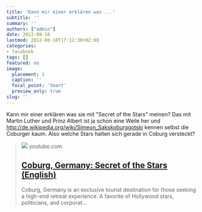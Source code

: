 ```yaml
---
title: 'Kann mir einer erklären was ...'
subtitle: ''
summary: ''
authors: ["admin"]
date: 2012-08-10
lastmod: 2012-08-10T17:12:30+02:00
categories:
- facebook
tags: []
featured: no
image:
  placement: 1
  caption: ''
  focal_point: 'Smart'
  preview_only: true
slug: ''
---
```

Kann mir einer erklären was sie mit "Secret of the Stars" meinen? Das mit Martin Luther und Prinz Albert ist ja schon eine Weile her und http://de.wikipedia.org/wiki/Simeon_Sakskoburggotski kennen selbst die Coburger kaum. Also welche Stars halten sich gerade in Coburg versteckt?
> [![](https://i.ytimg.com/vi/eJHjXoxei1Y/maxresdefault.jpg)](http://www.youtube.com/watch?v=eJHjXoxei1Y)
> youtube.com
> ## [Coburg, Germany: Secret of the Stars (English)](http://www.youtube.com/watch?v=eJHjXoxei1Y)
>
>Coburg, Germany is an exclusive tourist destination for those seeking a high-end retreat experience. A favorite of Hollywood stars, politicians, and corporat...

